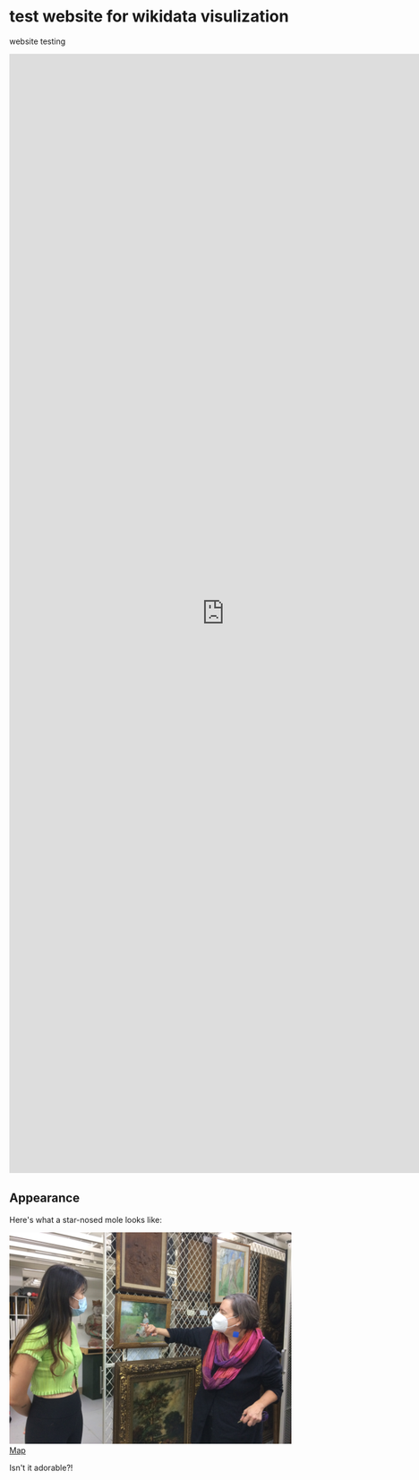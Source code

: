 # test website for wikidata visulization

website testing
<iframe style="width:80vw; height:50vh;" scrolling="yes" frameborder="0" src="https://tinyurl.com/ywf87bj4"></iframe>


## Appearance

Here's what a star-nosed mole looks like:

![front view of a star-nosed mole](IMG_3470.JPG)
[Map](/website/maps/)

Isn't it adorable?!

#